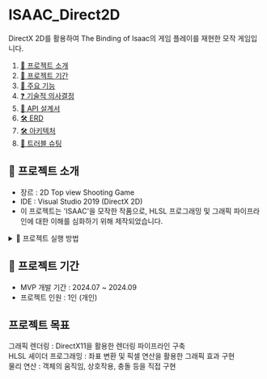 # ISAAC_Direct2D
DirectX 2D를 활용하여 The Binding of Isaac의 게임 플레이를 재현한 모작 게임입니다.

1. [🔎 프로젝트 소개](#-프로젝트-소개)
2. [🎯 프로젝트 기간](#-프로젝트-기간)
3. [🚀 주요 기능](#-주요-기능)
4. [❓ 기술적 의사결정](#-기술적-의사결정)
5. [📃 API 설계서](#-api-설계서)
6. [🛠 ERD](#-erd)
7. [🛠 아키텍처](#-아키텍처)
8. [🚨 트러블 슈팅](#-트러블-슈팅)

## 🔎 프로젝트 소개
- 장르 : 2D Top view Shooting Game
- IDE : Visual Studio 2019 (DirectX 2D)
- 이 프로젝트는 'ISAAC'을 모작한 작품으로, HLSL 프로그래밍 및 그래픽 파이프라인에 대한 이해를 심화하기 위해 제작되었습니다.

<details>
  <summary>🎇 프로젝트 실행 방법</summary>

### 1️⃣ Git Clone
  ```bash
  git clone https://github.com/minhyeok1232/ISAAC_Direct2D.git
```

### 2️⃣ 파일 실행
ISAAC_Direct2D\DirectX2D_ISAAC 경로로 들어가서, DirectX2D.sln를 실행합니다.
</details>

## 🎯 프로젝트 기간
- MVP 개발 기간 : 2024.07 ~ 2024.09
- 프로젝트 인원 : 1인 (개인)

## 프로젝트 목표
그래픽 렌더링 : DirectX11을 활용한 렌더링 파이프라인 구축
<br>
HLSL 셰이더 프로그래밍 : 좌표 변환 및 픽셀 연산을 활용한 그래픽 효과 구현
<br>
물리 연산 : 객체의 움직임, 상호작용, 충돌 등을 직접 구현
